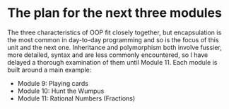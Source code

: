 # The plan for the next three modules

The three characteristics of OOP fit closely together, but encapsulation
is the most common in day-to-day programming and so is the focus of this
unit and the next one. Inheritance and polymorphism both involve
fussier, more detailed, syntax and are less commonly encountered, so I
have delayed a thorough examination of them until Module 11. Each module
is built around a main example:

-   Module 9: Playing cards
-   Module 10: Hunt the Wumpus
-   Module 11: Rational Numbers (Fractions)
